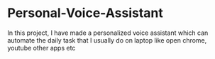 # Personal-Voice-Assistant
In this project, I have made a personalized voice assistant which can automate the daily task that I usually do on laptop like open chrome, youtube other apps etc
